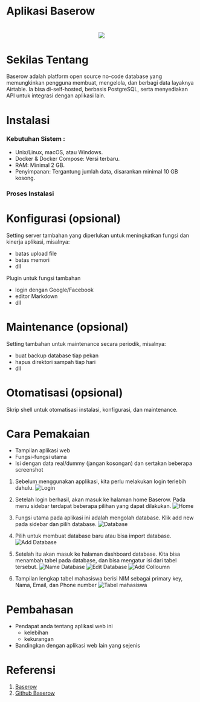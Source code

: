 # Aplikasi Baserow

<h1 align="center"><img src="https://avatars.githubusercontent.com/u/1261496?v=4"></h1>

# Sekilas Tentang

Baserow adalah platform open source no-code database yang memungkinkan pengguna membuat, mengelola, dan berbagi data layaknya Airtable. Ia bisa di-self-hosted, berbasis PostgreSQL, serta menyediakan API untuk integrasi dengan aplikasi lain.

# Instalasi

### Kebutuhan Sistem :
- Unix/Linux, macOS, atau Windows.
- Docker & Docker Compose: Versi terbaru.
- RAM: Minimal 2 GB.
- Penyimpanan: Tergantung jumlah data, disarankan minimal 10 GB kosong.

### Proses Instalasi


# Konfigurasi (opsional)

Setting server tambahan yang diperlukan untuk meningkatkan fungsi dan kinerja aplikasi, misalnya:

- batas upload file
- batas memori
- dll

Plugin untuk fungsi tambahan

- login dengan Google/Facebook
- editor Markdown
- dll

# Maintenance (opsional)

Setting tambahan untuk maintenance secara periodik, misalnya:

- buat backup database tiap pekan
- hapus direktori sampah tiap hari
- dll

# Otomatisasi (opsional)

Skrip shell untuk otomatisasi instalasi, konfigurasi, dan maintenance.

# Cara Pemakaian

- Tampilan aplikasi web
- Fungsi-fungsi utama
- Isi dengan data real/dummy (jangan kosongan) dan sertakan beberapa screenshot

1. Sebelum menggunakan applikasi, kita perlu melakukan login terlebih dahulu.
![Login](cara_pakai/login.png)

2. Setelah login berhasil, akan masuk ke halaman home Baserow. Pada menu sidebar terdapat beberapa pilihan yang dapat dilakukan.
![Home](cara_pakai/homepage.png)

3. Fungsi utama pada aplikasi ini adalah mengolah database. Klik add new pada sidebar dan pilih database. 
![Database](cara_pakai/addDatabase.png)

4. Pilih untuk membuat database baru atau bisa import database. 
![Add Database](cara_pakai/nameDatabase.png)

5. Setelah itu akan masuk ke halaman dashboard database. Kita bisa menambah tabel pada database, dan bisa mengatur isi dari tabel tersebut. 
![Name Database](cara_pakai/database.png)
![Edit Database](cara_pakai/addColloumn.png)
![Add Colloumn](cara_pakai/add.png)

6. Tampilan lengkap tabel mahasiswa berisi NIM sebagai primary key, Nama, Email, dan Phone number
![Tabel mahasiswa](cara_pakai/database_Mahasiswa.png)

# Pembahasan

- Pendapat anda tentang aplikasi web ini
  - kelebihan
  - kekurangan
- Bandingkan dengan aplikasi web lain yang sejenis

# Referensi

1. [Baserow](https://baserow.io/)
2. [Github Baserow](https://github.com/bram2w/baserow)
